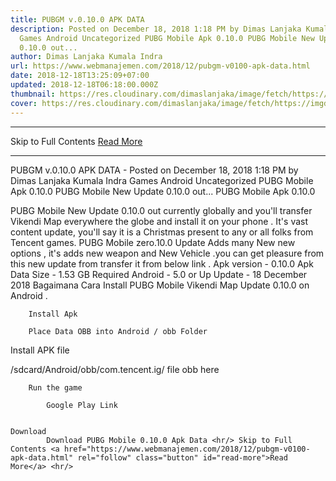```yaml
---
title: PUBGM v.0.10.0 APK DATA
description: Posted on December 18, 2018 1:18 PM by Dimas Lanjaka Kumala Indra
  Games Android Uncategorized PUBG Mobile Apk 0.10.0 PUBG Mobile New Update
  0.10.0 out...
author: Dimas Lanjaka Kumala Indra
url: https://www.webmanajemen.com/2018/12/pubgm-v0100-apk-data.html
date: 2018-12-18T13:25:09+07:00
updated: 2018-12-18T06:18:00.000Z
thumbnail: https://res.cloudinary.com/dimaslanjaka/image/fetch/https://imgdb.net/images/4579.jpg
cover: https://res.cloudinary.com/dimaslanjaka/image/fetch/https://imgdb.net/images/4579.jpg
---
```


<hr/> Skip to Full Contents <a href="https://www.webmanajemen.com/2018/12/pubgm-v0100-apk-data.html" rel="follow" class="button" id="read-more">Read More</a> <hr/> PUBGM v.0.10.0 APK DATA - Posted on December 18, 2018 1:18 PM by Dimas Lanjaka Kumala Indra Games Android Uncategorized PUBG Mobile Apk 0.10.0 PUBG Mobile New Update 0.10.0 out... PUBG Mobile Apk 0.10.0

PUBG Mobile New Update 0.10.0 out currently globally and you'll transfer Vikendi Map everywhere the globe and install it on your phone . It's vast content update, you'll say it is a Christmas present to any or all folks from Tencent games.
PUBG Mobile zero.10.0 Update Adds many New new options , it's adds new weapon and New Vehicle .you can get pleasure from this new update from transfer it from below link . 
    Apk version - 0.10.0 
    Apk Data Size - 1.53 GB 
    Required Android - 5.0 or Up 
    Update - 18 December 2018 
    Bagaimana Cara Install PUBG Mobile Vikendi Map Update 0.10.0 on Android . 

    
        Install Apk     
    
        Place Data OBB into Android / obb Folder 
   


 Install APK file 

/sdcard/Android/obb/com.tencent.ig/ file obb here 

   
    
    
        Run the game     

            Google Play Link     
    

    Download 
            Download PUBG Mobile 0.10.0 Apk Data <hr/> Skip to Full Contents <a href="https://www.webmanajemen.com/2018/12/pubgm-v0100-apk-data.html" rel="follow" class="button" id="read-more">Read More</a> <hr/>
